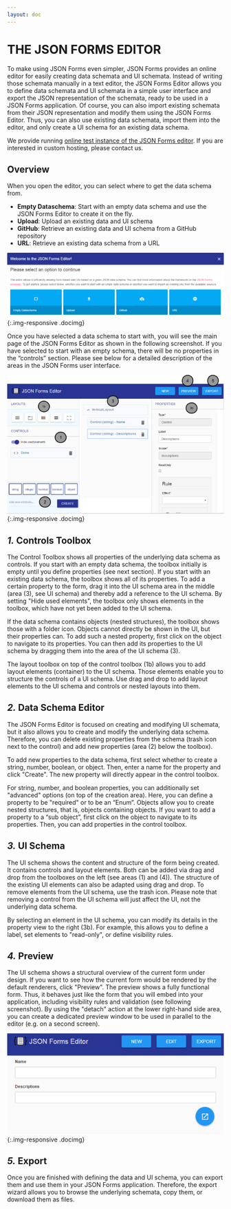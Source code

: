 ```yaml
---
layout: doc
---
```

THE JSON FORMS EDITOR
=====================

To make using JSON Forms even simpler, JSON Forms provides an online editor for easily creating data schemata and UI schemata. Instead of writing those schemata manually in a text editor, the JSON Forms Editor allows you to define data schemata and UI schemata in a simple user interface and export the JSON representation of the schemata, ready to be used in a JSON Forms application. Of course, you can also import existing schemata from their JSON representation and modify them using the JSON Forms Editor. Thus, you can also use existing data schemata, import them into the editor, and only create a UI schema for an existing data schema.

We provide running [online test instance of the JSON Forms editor](https://jsonforms-editor.herokuapp.com). If you are interested in custom hosting, please contact us.

Overview
--------

When you open the editor, you can select where to get the data schema from.

- **Empty Dataschema**: Start with an empty data schema and use the JSON Forms Editor to create it on the fly.
- **Upload**: Upload an existing data and UI schema
- **GitHub**: Retrieve an existing data and UI schema from a GitHub repository
- **URL**: Retrieve an existing data schema from a URL

![Dialog for new data schema](images/docs/jsonformseditor.newschema.png){:.img-responsive .docimg}

Once you have selected a data schema to start with, you will see the main page of the JSON Forms Editor as shown in the following screenshot. If you have selected to start with an empty schema, there will be no properties in the “controls” section. Please see below for a detailed description of the areas in the JSON Forms user interface.

![Dialog for new data schema](images/docs/jsonformseditor.editoroverview.png){:.img-responsive .docimg}

*1.* Controls Toolbox
---------------------

The Control Toolbox shows all properties of the underlying data schema as controls. If you start with an empty data schema, the toolbox initially is empty until you define properties (see next section). If you start with an existing data schema, the toolbox shows all of its properties. To add a certain property to the form, drag it into the UI schema area in the middle (area (3), see UI schema) and thereby add a reference to the UI schema. By setting "Hide used elements", the toolbox only shows elements in the toolbox, which have not yet been added to the UI schema.

If the data schema contains objects (nested structures), the toolbox shows those with a folder icon. Objects cannot directly be shown in the UI, but their properties can. To add such a nested property, first click on the object to navigate to its properties. You can then add its properties to the UI schema by dragging them into the area of the UI schema (3).

The layout toolbox on top of the control toolbox (1b) allows you to add layout elements (container) to the UI schema. Those elements enable you to structure the controls of a UI schema. Use drag and drop to add layout elements to the UI schema and controls or nested layouts into them.

*2.* Data Schema Editor
-----------------------

The JSON Forms Editor is focused on creating and modifying UI schemata, but it also allows you to create and modify the underlying data schema. Therefore, you can delete existing properties from the schema (trash icon next to the control) and add new properties (area (2) below the toolbox).

To add new properties to the data schema, first select whether to create a string, number, boolean, or object. Then, enter a name for the property and click "Create". The new property will directly appear in the control toolbox.

For string, number, and boolean properties, you can additionally set "advanced" options (on top of the creation area). Here, you can define a property to be "required" or to be an “Enum”. Objects allow you to create nested structures, that is, objects containing objects. If you want to add a property to a “sub object”, first click on the object to navigate to its properties. Then, you can add properties in the control toolbox.

*3.* UI Schema
--------------

The UI schema shows the content and structure of the form being created. It contains controls and layout elements. Both can be added via drag and drop from the toolboxes on the left (see areas (1) and (4)). The structure of the existing UI elements can also be adapted using drag and drop. To remove elements from the UI schema, use the trash icon. Please note that removing a control from the UI schema will just affect the UI, not the underlying data schema.

By selecting an element in the UI schema, you can modify its details in the property view to the right (3b). For example, this allows you to define a label, set elements to "read-only", or define visibility rules.

*4.* Preview
------------

The UI schema shows a structural overview of the current form under design. If you want to see how the current form would be rendered by the default renderers, click "Preview". The preview shows a fully functional form. Thus, it behaves just like the form that you will embed into your application, including visibility rules and validation (see following screenshot). By using the "detach" action at the lower right-hand side area, you can create a dedicated preview window to be used in parallel to the editor (e.g. on a second screen).

![Preview of a UI Schema](images/docs/jsonformseditor.preview.png){:.img-responsive .docimg}

*5.* Export
-----------

Once you are finished with defining the data and UI schema, you can export them and use them in your JSON Forms application. Therefore, the export wizard allows you to browse the underlying schemata, copy them, or download them as files.
